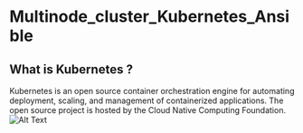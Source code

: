 # Multinode_cluster_Kubernetes_Ansible
## What is Kubernetes ?
Kubernetes is an open source container orchestration engine for automating deployment, scaling, and management of containerized applications. The open source project is hosted by the Cloud Native Computing Foundation.
![Alt Text](https://media.giphy.com/media/vFKqnCdLPNOKc/giphy.gif)
